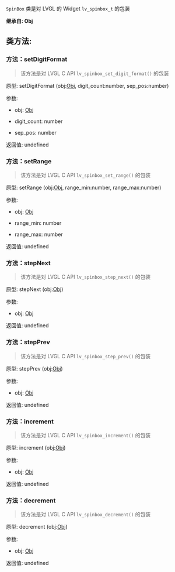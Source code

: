 `SpinBox` 类是对 LVGL 的 Widget `lv_spinbox_t` 的包装

**继承自: Obj**

## 类方法:



### 方法：setDigitFormat

> 该方法是对 LVGL C API `lv_spinbox_set_digit_format()` 的包装

原型: setDigitFormat (obj:[Obj](../Obj), digit_count:number, sep_pos:number)

参数:

* obj: [Obj](../Obj)

* digit_count: number

* sep_pos: number

返回值:
undefined



### 方法：setRange

> 该方法是对 LVGL C API `lv_spinbox_set_range()` 的包装

原型: setRange (obj:[Obj](../Obj), range_min:number, range_max:number)

参数:

* obj: [Obj](../Obj)

* range_min: number

* range_max: number

返回值:
undefined



### 方法：stepNext

> 该方法是对 LVGL C API `lv_spinbox_step_next()` 的包装

原型: stepNext (obj:[Obj](../Obj))

参数:

* obj: [Obj](../Obj)

返回值:
undefined



### 方法：stepPrev

> 该方法是对 LVGL C API `lv_spinbox_step_prev()` 的包装

原型: stepPrev (obj:[Obj](../Obj))

参数:

* obj: [Obj](../Obj)

返回值:
undefined



### 方法：increment

> 该方法是对 LVGL C API `lv_spinbox_increment()` 的包装

原型: increment (obj:[Obj](../Obj))

参数:

* obj: [Obj](../Obj)

返回值:
undefined



### 方法：decrement

> 该方法是对 LVGL C API `lv_spinbox_decrement()` 的包装

原型: decrement (obj:[Obj](../Obj))

参数:

* obj: [Obj](../Obj)

返回值:
undefined



